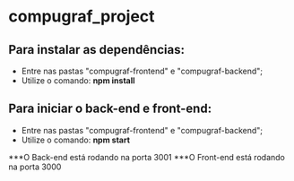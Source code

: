 # compugraf_project

## Para instalar as dependências:
- Entre nas pastas "compugraf-frontend" e "compugraf-backend";
- Utilize o comando: __npm install__

## Para iniciar o back-end e front-end:
- Entre nas pastas "compugraf-frontend" e "compugraf-backend";
- Utilize o comando: __npm start__

***O Back-end está rodando na porta 3001
***O Front-end está rodando na porta 3000
